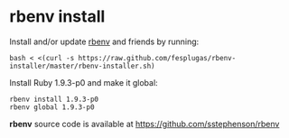 rbenv install
=============

Install and/or update [rbenv] and friends by running:

    bash < <(curl -s https://raw.github.com/fesplugas/rbenv-installer/master/rbenv-installer.sh)

Install Ruby 1.9.3-p0 and make it global:

    rbenv install 1.9.3-p0
    rbenv global 1.9.3-p0

**rbenv** source code is available at <https://github.com/sstephenson/rbenv>

[rbenv]: https://github.com/sstephenson/rbenv
